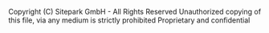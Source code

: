 Copyright (C) Sitepark GmbH - All Rights Reserved Unauthorized copying of this file, via any medium is strictly prohibited Proprietary and confidential